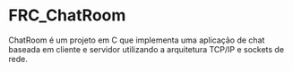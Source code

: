 # FRC_ChatRoom
ChatRoom é um projeto em C que implementa uma aplicação de chat baseada em cliente e servidor utilizando a arquitetura TCP/IP e sockets de rede. 
